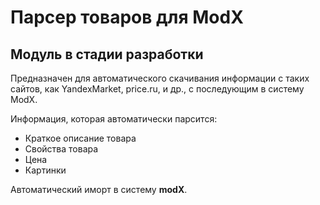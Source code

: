 Парсер товаров для ModX
============================

## Модуль в стадии разработки

Предназначен для автоматического скачивания информации с таких сайтов, как YandexMarket, price.ru, и др., с последующим в систему ModX.

Информация, которая автоматически парсится: 

- Краткое описание товара
- Свойства товара
- Цена
- Картинки

Автоматический иморт в систему **modX**.
